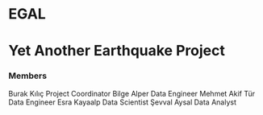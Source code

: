 # EGAL
# Yet Another Earthquake Project

### Members
Burak Kılıç         Project Coordinator
Bilge Alper         Data Engineer
Mehmet Akif Tür     Data Engineer
Esra Kayaalp		    Data Scientist
Şevval Aysal	      Data Analyst
